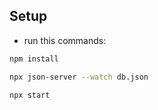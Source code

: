 ## Setup

- run this commands:

```bash
npm install
```
```bash
npx json-server --watch db.json
```
```bash
npx start
```

